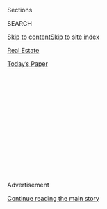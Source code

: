 <div id="app">

<div>

<div>

<div>

<div class="NYTAppHideMasthead css-1q2w90k e1suatyy0">

<div class="section css-ui9rw0 e1suatyy2">

<div class="css-eph4ug er09x8g0">

<div class="css-6n7j50">

</div>

<span class="css-1dv1kvn">Sections</span>

<div class="css-10488qs">

<span class="css-1dv1kvn">SEARCH</span>

</div>

[Skip to content](#site-content)[Skip to site index](#site-index)

</div>

<div id="masthead-section-label" class="css-1wr3we4 eaxe0e00">

[Real
Estate](https://www.nytimes.com/section/realestate)

</div>

<div class="css-10698na e1huz5gh0">

</div>

</div>

<div id="masthead-bar-one" class="section hasLinks css-15hmgas e1csuq9d3">

<div class="css-uqyvli e1csuq9d0">

</div>

<div class="css-1uqjmks e1csuq9d1">

</div>

<div class="css-9e9ivx">

[](https://myaccount.nytimes.com/auth/login?response_type=cookie&client_id=vi)

</div>

<div class="css-1bvtpon e1csuq9d2">

[Today’s
Paper](https://www.nytimes.com/section/todayspaper)

</div>

</div>

</div>

</div>

<div data-aria-hidden="false">

<div id="site-content" data-role="main">

<div>

<div class="css-1aor85t" style="opacity:0.000000001;z-index:-1;visibility:hidden">

<div class="css-1hqnpie">

<div class="css-epjblv">

<span class="css-17xtcya">[Real
Estate](/section/realestate)</span><span class="css-x15j1o">|</span><span class="css-fwqvlz">Harris
Faulkner, Working From Home in Shades of
Blue</span>

</div>

<div class="css-k008qs">

<div class="css-1iwv8en">

<span class="css-18z7m18"></span>

<div>

</div>

</div>

<span class="css-1n6z4y">https://nyti.ms/31mowku</span>

<div class="css-1705lsu">

<div class="css-4xjgmj">

<div class="css-4skfbu" data-role="toolbar" data-aria-label="Social Media Share buttons, Save button, and Comments Panel with current comment count" data-testid="share-tools">

  - 
  - 
  - 
  - 
    
    <div class="css-6n7j50">
    
    </div>

  - 
  - 

</div>

</div>

</div>

</div>

</div>

</div>

<div id="NYT_TOP_BANNER_REGION" class="css-13pd83m">

</div>

<div id="top-wrapper" class="css-1sy8kpn">

<div id="top-slug" class="css-l9onyx">

Advertisement

</div>

[Continue reading the main
story](#after-top)

<div class="ad top-wrapper" style="text-align:center;height:100%;display:block;min-height:250px">

<div id="top" class="place-ad" data-position="top" data-size-key="top">

</div>

</div>

<div id="after-top">

</div>

</div>

<div>

<div id="sponsor-wrapper" class="css-1hyfx7x">

<div id="sponsor-slug" class="css-19vbshk">

Supported by

</div>

[Continue reading the main
story](#after-sponsor)

<div id="sponsor" class="ad sponsor-wrapper" style="text-align:center;height:100%;display:block">

</div>

<div id="after-sponsor">

</div>

</div>

<div class="css-186x18t">

What I Love

</div>

<div class="css-1vkm6nb ehdk2mb0">

# Harris Faulkner, Working From Home in Shades of Blue

</div>

The Fox News anchor’s mother gave her some decorating advice: ‘Just make
it beautiful.’ And she’s been
trying.

<div class="sizeLarge layoutHorizontal css-134dzg0 ejvbdkh1">

[](https://www.nytimes.com/slideshow/2020/08/04/realestate/things-dont-have-to-be-matchy-matchy-and-other-design-tips-from-harris-faulkners-mom.html)

<div class="css-5nx6oe">

## ‘Things Don’t Have to Be Matchy-Matchy’ and Other Design Tips From Harris Faulkner’s Mom

<div class="css-1xhl2m">

12 Photos

View Slide Show
<span class="css-t4350i">›</span>

</div>

</div>

<div class="css-79elbk">

<div class="css-hyytny">

</div>

![](https://static01.nyt.com/images/2020/08/09/realestate/04WHATILOVE-FAULKNER-slide-S4NT/04WHATILOVE-FAULKNER-slide-S4NT-articleLarge.jpg?quality=75&auto=webp&disable=upscale)

</div>

<div class="css-17ai7jg e15qwgfe0">

<span class="css-16f3y1r e13ogyst0">Stefano Ukmar for The New York
Times</span>

</div>

</div>

<div class="css-18e8msd">

<div class="css-vp77d3 epjyd6m0">

<div class="css-1baulvz">

By <span class="css-1baulvz last-byline" itemprop="name">Joanne
Kaufman</span>

</div>

</div>

  - Aug. 4,
    2020

  - 
    
    <div class="css-4xjgmj">
    
    <div class="css-d8bdto" data-role="toolbar" data-aria-label="Social Media Share buttons, Save button, and Comments Panel with current comment count" data-testid="share-tools">
    
      - 
      - 
      - 
      - 
        
        <div class="css-6n7j50">
        
        </div>
    
      - 
      - 
    
    </div>
    
    </div>

</div>

</div>

<div class="section meteredContent css-1r7ky0e" name="articleBody" itemprop="articleBody">

<div class="css-1fanzo5 StoryBodyCompanionColumn">

<div class="css-53u6y8">

When Harris Faulkner stands on the roof deck of her family’s townhouse
in Edgewater, N.J., she has a fine view of the Hudson River agleam in
the sun, the George Washington Bridge off to the left and the ferry as
it pulls away from the terminal and heads for the Far West Side of
Manhattan.

In the days before the pandemic, Ms. Faulkner, 54, routinely took that
ferry to her anchor job at the Fox News Channel.

Since spring, however, she has been working from a home studio, an
interloper in the man cave of her husband, Tony Berlin, for the
broadcasts of her back-to-back weekday news and discussion programs,
“Outnumbered” and “Outnumbered Overtime.”

Nearly five years ago, Ms. Faulkner and Mr. Berlin, the owner of a media
relations company, decided they were outgrowing the townhouse they
shared with their daughters, Bella, now 13, and Danika, 11.

</div>

</div>

<div class="css-1fanzo5 StoryBodyCompanionColumn">

<div class="css-53u6y8">

“I was out walking the neighborhood, and I looked down the street we
live on now, and I thought, ‘Wow, it looks like they’re building
something down there,’” Ms. Faulkner said. “And I thought, ‘Wow, I have
to keep my eye on that.’”

</div>

</div>

<div class="css-79elbk" data-testid="photoviewer-wrapper">

<div class="css-z3e15g" data-testid="photoviewer-wrapper-hidden">

</div>

<div class="css-1a48zt4 ehw59r15" data-testid="photoviewer-children">

![<span class="css-16f3y1r e13ogyst0" data-aria-hidden="true">Ms.
Faulkner cherishes the red chest that stores the many recipes of her
mother, Shirley Harris, who died almost four years ago. “My mother used
to tell me that my taste — how did she put it? — she said it didn’t have
texture. She told me I had a very flat-page way of
decorating.”</span><span class="css-cnj6d5 e1z0qqy90" itemprop="copyrightHolder"><span class="css-1ly73wi e1tej78p0">Credit...</span><span>Stefano
Ukmar for The New York
Times</span></span>](https://static01.nyt.com/images/2020/08/09/realestate/04WHATILOVE-FAULKNER-slide-NHMN/04WHATILOVE-FAULKNER-slide-NHMN-articleLarge.jpg?quality=75&auto=webp&disable=upscale)

</div>

</div>

<div class="css-1fanzo5 StoryBodyCompanionColumn">

<div class="css-53u6y8">

A few weeks later, she took a second reconnaissance stroll, this time
with Mr. Berlin, and by chance, the couple ran into the developer who
was visiting the construction site. They expressed their strong interest
in the property, and because they got in on the ground floor, were able
to add custom features — among them, a garage for each of them and
dark-gray ash wood flooring on the stairs.

“The builder showed me a little sketch of the kitchen, and I said, ‘But
there’s no laundry right there. And what about a pantry?’ And the
builder looked at my husband,” Ms. Faulkner recalled. “Then I said,
‘There isn’t enough counter space,’ and I sketched out a 12-foot-long
island.”

Once again, the builder shot Mr. Berlin a look that translated roughly
to “She does realize she doesn’t own this house yet, right?”

</div>

</div>

<div class="css-1fanzo5 StoryBodyCompanionColumn">

<div class="css-53u6y8">

-----

-----

## Harris Faulkner, 54

**Occupation:** Television journalist

**Getting in shape:** “I’m glad we have the type of house we do, with a
lot of open square and rectangular rooms. I’ve lived in some beautiful
vintage houses with archways and weird angles, where you have to put a
chair in a certain place and you can’t move it, because it won’t fit
anywhere else.”

-----

“I wanted to catch things very early,” Ms. Faulkner said defensively.
“Because, obviously, I had a plan. And you know: He built the island
exactly the way I wanted.”

Partly because of its proximity to the water, partly because of the
expansive deck, the anchor mat outside the front door, the light, airy
rooms and the starring role played by the color blue, Ms. Faulkner’s
home feels more beach house than townhouse.

</div>

</div>

<div class="css-1fanzo5 StoryBodyCompanionColumn">

<div class="css-53u6y8">

Mr. Berlin, she said, was most assuredly not on the decorating committee
when the family moved in four years ago. She handled the job herself,
inspired by her mother, Shirley Harris, an Army wife who had a keen
sense of style joined with an ability to inject warmth and character
into the most featureless military housing. (Ms. Faulkner’s father, Bob
Harris, known simply as Harris during his years in the service, was also
a source of inspiration. Daughter wanted to be like dad, and persuaded
her parents to change her first name to “Harris.” She took the last name
of a distant family member so as not to be Harris
Harris.)

</div>

</div>

<div class="css-79elbk" data-testid="photoviewer-wrapper">

<div class="css-z3e15g" data-testid="photoviewer-wrapper-hidden">

</div>

<div class="css-1a48zt4 ehw59r15" data-testid="photoviewer-children">

<div class="css-1xdhyk6 erfvjey0">

<span class="css-1ly73wi e1tej78p0">Image</span>

<div class="css-zjzyr8">

<div data-testid="lazyimage-container" style="height:257.77777777777777px">

</div>

</div>

</div>

<span class="css-16f3y1r e13ogyst0" data-aria-hidden="true">Ms. Faulkner
wanted lots of counter space. She sketched out what she had in mind — a
12-foot-long island — for the
developer.</span><span class="css-cnj6d5 e1z0qqy90" itemprop="copyrightHolder"><span class="css-1ly73wi e1tej78p0">Credit...</span><span>Stefano
Ukmar for The New York Times</span></span>

</div>

</div>

<div class="css-1fanzo5 StoryBodyCompanionColumn">

<div class="css-53u6y8">

“My mom’s big thing was that the kitchen is not only where everyone
comes, but where everyone should *want* to come, so there should always
be a treaty-treat out,” Ms. Faulkner said of Mrs. Harris, who died in
late November of 2016 and never got to see the house. “Her whole thing
was that you should have a clear counter space to leave out snacks.”

Thus, the marble-topped island that was hastily drawn for the property
developer.

Let’s just say that mother gave daughter her marching orders. “Blue is
important to me, so what my mom would say is, ‘Then let me see blue
everyplace you go in the house — but in different textures, and don’t
make it obvious,’” Ms. Faulkner said.

She pointed, first, to the tufted navy-blue velvet sofa in the family
room, just off the kitchen, with the blue theme picked up on accent
pillows in the living room. Blue is also represented in the pattern of
the cushions on the chairs around the dining table and in a custom-made
abstract painting.

A plant on a shelf in the living room nestles in an azure pot. Nearby is
a photo of a beach Ms. Faulkner and Mr. Berlin hiked on the big island
of Hawaii; an expanse of royal-blue water features prominently.
(Admittedly, it’s pure coincidence that the mats on the living room
floor, an accommodation to the resident gymnasts, Danika and Bella, are
also blue.)

“My mother used to tell me that my taste — how did she put it? — she
said it didn’t have texture,” Ms. Faulkner said. “She told me I had a
very flat-page way of decorating. She used to say, ‘Let’s make life more
beautiful. Just make it beautiful.’”

Message received, Mom. On a wall in the dining room hangs an artwork
made from trash, a work by women living in a village outside of Cape
Town. During a trip to Amsterdam several years ago, Ms. Faulkner, a
self-described bovine lover, had a ceramic cow made in her favorite
colors — blue included, of course. It stands on the white acrylic buffet
in the dining room next to a multicolored string bowl made by Danika for
a fund-raiser to feed the hungry in Hoboken, N.J.

</div>

</div>

<div class="css-1fanzo5 StoryBodyCompanionColumn">

<div class="css-53u6y8">

“My mother challenged me,” Ms. Faulkner said. “She said, ‘Let your life
experience help you decorate, and be part of the texture. Things don’t
have to be matchy-matchy, and they don’t have to have meaning to anyone
but you.’”

</div>

</div>

<div class="css-79elbk" data-testid="photoviewer-wrapper">

<div class="css-z3e15g" data-testid="photoviewer-wrapper-hidden">

</div>

<div class="css-1a48zt4 ehw59r15" data-testid="photoviewer-children">

<div class="css-1xdhyk6 erfvjey0">

<span class="css-1ly73wi e1tej78p0">Image</span>

<div class="css-zjzyr8">

<div data-testid="lazyimage-container" style="height:580px">

</div>

</div>

</div>

<span class="css-16f3y1r e13ogyst0" data-aria-hidden="true">“The red
chest sat in my parents’ dining room for years and years. I’m grateful
to have it,” she said, recalling that her mother “used to say, ‘Let’s
make life more beautiful. Just make it
beautiful.’”</span><span class="css-cnj6d5 e1z0qqy90" itemprop="copyrightHolder"><span class="css-1ly73wi e1tej78p0">Credit...</span><span>Stefano
Ukmar for The New York Times</span></span>

</div>

</div>

<div class="css-1fanzo5 StoryBodyCompanionColumn">

<div class="css-53u6y8">

In fact, the pieces that seem to have the greatest meaning to Ms.
Faulkner are those that once belonged to Mrs. Harris: the blue-gray
china stored in a glass-fronted cabinet in the dining room; the doll
collection; a crystal dog; an elaborate wooden birdhouse (“She loved
birdhouses and bird cages because they were emblems of hope,” Ms.
Faulkner said); a red Asian-style chest that holds hundreds of recipes
written out in Mrs. Harris’s meticulous cursive.

“You can see the markings on the chest. It has made a lot of moves, and
I’m so grateful that I’ve got it here now,” Ms. Faulkner said.

“My mother would tell me, ‘If there’s something you want when I’m gone,
let me know and you can have it,’” she continued. “And I would say,
‘Mom, that’s a terrible thing to say\!’ And she said, ‘Well, you won’t
feel that way when I’m gone, because your house is going to look
better.’”

For weekly email updates on residential real estate news, [sign up
here](http://www.nytimes.com/newsletters/realestate/). Follow us on
Twitter: [@nytrealestate](https://twitter.com/nytrealestate).

</div>

</div>

</div>

<div>

</div>

<div>

</div>

<div>

</div>

<div>

<div id="bottom-wrapper" class="css-1ede5it">

<div id="bottom-slug" class="css-l9onyx">

Advertisement

</div>

[Continue reading the main
story](#after-bottom)

<div id="bottom" class="ad bottom-wrapper" style="text-align:center;height:100%;display:block;min-height:90px">

</div>

<div id="after-bottom">

</div>

</div>

</div>

</div>

</div>

## Site Index

<div>

</div>

## Site Information Navigation

  - [© <span>2020</span> <span>The New York Times
    Company</span>](https://help.nytimes.com/hc/en-us/articles/115014792127-Copyright-notice)

<!-- end list -->

  - [NYTCo](https://www.nytco.com/)
  - [Contact
    Us](https://help.nytimes.com/hc/en-us/articles/115015385887-Contact-Us)
  - [Work with us](https://www.nytco.com/careers/)
  - [Advertise](https://nytmediakit.com/)
  - [T Brand Studio](http://www.tbrandstudio.com/)
  - [Your Ad
    Choices](https://www.nytimes.com/privacy/cookie-policy#how-do-i-manage-trackers)
  - [Privacy](https://www.nytimes.com/privacy)
  - [Terms of
    Service](https://help.nytimes.com/hc/en-us/articles/115014893428-Terms-of-service)
  - [Terms of
    Sale](https://help.nytimes.com/hc/en-us/articles/115014893968-Terms-of-sale)
  - [Site
    Map](https://spiderbites.nytimes.com)
  - [Help](https://help.nytimes.com/hc/en-us)
  - [Subscriptions](https://www.nytimes.com/subscription?campaignId=37WXW)

</div>

</div>

</div>

</div>
